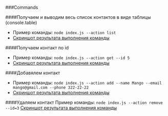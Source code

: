 ###Commands

####Получаем и выводим весь список контактов в виде таблицы (console.table)

- Пример команды: `node index.js --action list`
- [Скриншот результата выполнения команды](https://monosnap.com/file/28mnSDRtHAuXcpvIvqQHRy7cHzQuue)

####Получаем контакт по id

- Пример команды: `node index.js --action get --id 5`
- [Скриншот результата выполнения команды](https://monosnap.com/file/GH1EeybfSXa1IMIw30TBmJCOaTbtVk)

####Добавялем контакт

- Пример команды: `node index.js --action add --name Mango --email mango@gmail.com --phone 322-22-22`
- [Скриншот результата выполнения команды](https://monosnap.com/file/7GaX6AHCYibaFASdMT784KkHVFRsG1)

####Удаляем контакт
Пример команды: `node index.js --action remove --id=3`
[Скриншот результата выполнения команды](https://monosnap.com/file/bIDjC6940QcY8PfWdfr3vTwc1XNmNn)
